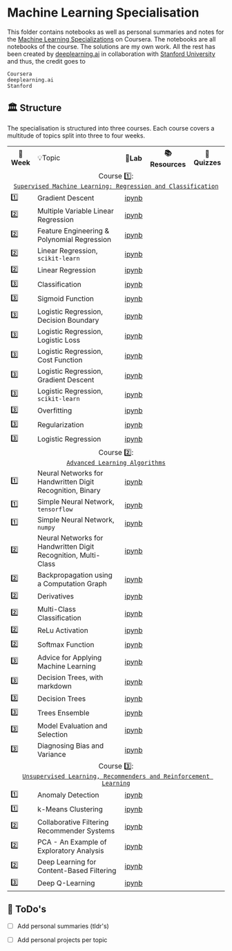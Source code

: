 

# Machine Learning Specialisation

This folder contains notebooks as well as personal summaries and notes for the [Machine Learning Specializations](https://www.coursera.org/specializations/machine-learning-introduction) on Coursera. The notebooks are all notebooks of the course. The solutions are my own work. All the rest has been created by [deeplearning.ai](https://www.deeplearning.ai/courses/machine-learning-specialization/) in collaboration with [Stanford University](https://www.stanford.edu/) and thus, the credit goes to

```
Coursera
deeplearning.ai
Stanford
```

## 🏛️ Structure

The specialisation is structured into three courses. Each course covers a multitude of topics split into three to four weeks. 

<table>
  <tr>
    <th>📅Week</th>
    <td>💡Topic</td>
    <th>🔬Lab</th>
    <th>📚Resources</th>
    <th>📝Quizzes</th>
  </tr>
  <tr>
    <td colspan="5" align="center">
      Course 1️⃣:<br><a href="https://github.com/PeeteKeesel/coursera-summaries/blob/46973aefb4428c02749c01b6c2fc257af825cc2e/specializations/machine_learning_specialization/course1__supervised_machine_learning_regression_and_classification">
        <code>Supervised Machine Learning: Regression and Classification</code>
      </a>
    </td>
  </tr>
  <tr>
    <td>1️⃣</td>
    <td>Gradient Descent</td>
    <td><a href="https://github.com/PeeteKeesel/coursera-summaries/blob/46973aefb4428c02749c01b6c2fc257af825cc2e/specializations/machine_learning_specialization/course1__supervised_machine_learning_regression_and_classification/C1_W1_Lab04_Gradient_Descent_Soln.ipynb">ipynb</a></td>
    <td></td>
    <td></td>
  </tr> 
  <tr>
    <td>2️⃣</td>
    <td>Multiple Variable Linear Regression</td>
    <td><a href="https://github.com/PeeteKeesel/coursera-summaries/blob/46973aefb4428c02749c01b6c2fc257af825cc2e/specializations/machine_learning_specialization/course1__supervised_machine_learning_regression_and_classification/C1_W2_Lab02_Multiple_Variable_Soln.ipynb">ipynb</a></td>
    <td></td>
    <td></td>
  </tr>   
  <tr>
    <td>2️⃣</td>
    <td>Feature Engineering & Polynomial Regression</td>
    <td><a href="https://github.com/PeeteKeesel/coursera-summaries/blob/46973aefb4428c02749c01b6c2fc257af825cc2e/specializations/machine_learning_specialization/course1__supervised_machine_learning_regression_and_classification/C1_W2_Lab04_FeatEng_PolyReg_Soln.ipynb">ipynb</a></td>
    <td></td>
    <td></td>
  </tr>  
  <tr>
    <td>2️⃣</td>
    <td>Linear Regression, <code>scikit-learn</code></td>
    <td><a href="https://github.com/PeeteKeesel/coursera-summaries/blob/46973aefb4428c02749c01b6c2fc257af825cc2e/specializations/machine_learning_specialization/course1__supervised_machine_learning_regression_and_classification/C1_W2_Lab05_Sklearn_GD_Soln.ipynb">ipynb</a></td>
    <td></td>
    <td></td>
  </tr> 
  <tr>
    <td>2️⃣</td>
    <td>Linear Regression</code></td>
    <td><a href="https://github.com/PeeteKeesel/coursera-summaries/blob/46973aefb4428c02749c01b6c2fc257af825cc2e/specializations/machine_learning_specialization/course1__supervised_machine_learning_regression_and_classification/C1_W2_Linear_Regression.ipynb">ipynb</a></td>
    <td></td>
    <td></td>
  </tr>      
  <tr>
    <td>3️⃣</td>
    <td>Classification</td>
    <td><a href="https://github.com/PeeteKeesel/coursera-summaries/blob/46973aefb4428c02749c01b6c2fc257af825cc2e/specializations/machine_learning_specialization/course1__supervised_machine_learning_regression_and_classification/C1_W3_Lab01_Classification_Soln.ipynb">ipynb</a></td>
    <td></td>
    <td></td>
  </tr>     
  <tr>
    <td>3️⃣</td>
    <td>Sigmoid Function</td>
    <td><a href="https://github.com/PeeteKeesel/coursera-summaries/blob/46973aefb4428c02749c01b6c2fc257af825cc2e/specializations/machine_learning_specialization/course1__supervised_machine_learning_regression_and_classification/C1_W3_Lab02_Sigmoid_function_Soln.ipynb">ipynb</a></td>
    <td></td>
    <td></td>
  </tr>     
  <tr>
    <td>3️⃣</td>
    <td>Logistic Regression, Decision Boundary</td>
    <td><a href="https://github.com/PeeteKeesel/coursera-summaries/blob/46973aefb4428c02749c01b6c2fc257af825cc2e/specializations/machine_learning_specialization/course1__supervised_machine_learning_regression_and_classification/C1_W3_Lab03_Decision_Boundary_Soln.ipynb">ipynb</a></td>
    <td></td>
    <td></td>
  </tr>     
  <tr>
    <td>3️⃣</td>
    <td>Logistic Regression, Logistic Loss</td>
    <td><a href="https://github.com/PeeteKeesel/coursera-summaries/blob/46973aefb4428c02749c01b6c2fc257af825cc2e/specializations/machine_learning_specialization/course1__supervised_machine_learning_regression_and_classification/C1_W3_Lab04_LogisticLoss_Soln.ipynb">ipynb</a></td>
    <td></td>
    <td></td>
  </tr>     
   <tr>
    <td>3️⃣</td>
    <td>Logistic Regression, Cost Function</td>
    <td><a href="https://github.com/PeeteKeesel/coursera-summaries/blob/46973aefb4428c02749c01b6c2fc257af825cc2e/specializations/machine_learning_specialization/course1__supervised_machine_learning_regression_and_classification/C1_W3_Lab05_Cost_Function_Soln.ipynb">ipynb</a></td>
    <td></td>
    <td></td>
  </tr>
  <tr>
    <td>3️⃣</td>
    <td>Logistic Regression, Gradient Descent</td>
    <td><a href="https://github.com/PeeteKeesel/coursera-summaries/blob/46973aefb4428c02749c01b6c2fc257af825cc2e/specializations/machine_learning_specialization/course1__supervised_machine_learning_regression_and_classification/C1_W3_Lab06_Gradient_Descent_Soln.ipynb">ipynb</a></td>
    <td></td>
    <td></td>
  </tr>     
   <tr>
    <td>3️⃣</td>
    <td>Logistic Regression, <code>scikit-learn</code></td>
    <td><a href="https://github.com/PeeteKeesel/coursera-summaries/blob/46973aefb4428c02749c01b6c2fc257af825cc2e/specializations/machine_learning_specialization/course1__supervised_machine_learning_regression_and_classification/C1_W3_Lab07_Scikit_Learn_Soln.ipynb">ipynb</a></td>
    <td></td>
    <td></td>
  </tr> 
  <tr>
    <td>3️⃣</td>
    <td>Overfitting</td>
    <td><a href="https://github.com/PeeteKeesel/coursera-summaries/blob/46973aefb4428c02749c01b6c2fc257af825cc2e/specializations/machine_learning_specialization/course1__supervised_machine_learning_regression_and_classification/C1_W3_Lab08_Overfitting_Soln.ipynb">ipynb</a></td>
    <td></td>
    <td></td>
  </tr>     
   <tr>
    <td>3️⃣</td>
    <td>Regularization</td>
    <td><a href="https://github.com/PeeteKeesel/coursera-summaries/blob/46973aefb4428c02749c01b6c2fc257af825cc2e/specializations/machine_learning_specialization/course1__supervised_machine_learning_regression_and_classification/C1_W3_Lab09_Regularization_Soln.ipynb">ipynb</a></td>
    <td></td>
    <td></td>
  </tr> 
  <tr>
    <td>3️⃣</td>
    <td>Logistic Regression</td>
    <td><a href="https://github.com/PeeteKeesel/coursera-summaries/blob/46973aefb4428c02749c01b6c2fc257af825cc2e/specializations/machine_learning_specialization/course1__supervised_machine_learning_regression_and_classification/C1_W3_Logistic_Regression.ipynb">ipynb</a></td>
    <td></td>
    <td></td>
  </tr>                   
  <tr>
    <td colspan="5" align="center">
      Course 2️⃣:<br><a href="https://github.com/PeeteKeesel/coursera-summaries/blob/46973aefb4428c02749c01b6c2fc257af825cc2e/specializations/machine_learning_specialization/course2__advanced_learning_algorithms">
        <code>Advanced Learning Algorithms</code>
      </a>
    </td>
  </tr>
  <tr>
    <td>1️⃣</td>
    <td>Neural Networks for Handwritten Digit Recognition, Binary</td>
    <td><a href="https://github.com/PeeteKeesel/coursera-summaries/blob/46973aefb4428c02749c01b6c2fc257af825cc2e/specializations/machine_learning_specialization/course2__advanced_learning_algorithms/C2_W1_Assignment.ipynb">ipynb</a></td>
    <td></td>
    <td></td>
  </tr>
  <tr>
    <td>1️⃣</td>
    <td>Simple Neural Network, <code>tensorflow</code></td>
    <td><a href="https://github.com/PeeteKeesel/coursera-summaries/blob/46973aefb4428c02749c01b6c2fc257af825cc2e/specializations/machine_learning_specialization/course2__advanced_learning_algorithms/C2_W1_Lab02_CoffeeRoasting_TF.ipynb">ipynb</a></td>
    <td></td>
    <td></td>
  </tr>
  <tr>
    <td>1️⃣</td>
    <td>Simple Neural Network, <code>numpy</code></td>
    <td><a href="https://github.com/PeeteKeesel/coursera-summaries/blob/46973aefb4428c02749c01b6c2fc257af825cc2e/specializations/machine_learning_specialization/course2__advanced_learning_algorithms/C2_W1_Lab03_CoffeeRoasting_Numpy.ipynb">ipynb</a></td>
    <td></td>
    <td></td>
  </tr>
  <tr>
    <td>2️⃣</td>
    <td>Neural Networks for Handwritten Digit Recognition, Multi-Class</td>
    <td><a href="https://github.com/PeeteKeesel/coursera-summaries/blob/46973aefb4428c02749c01b6c2fc257af825cc2e/specializations/machine_learning_specialization/course2__advanced_learning_algorithms/C2_W2_Assignment.ipynb">ipynb</a></td>
    <td></td>
    <td></td>
  </tr>
  <tr>
    <td>2️⃣</td>
    <td>Backpropagation using a Computation Graph</td>
    <td><a href="https://github.com/PeeteKeesel/coursera-summaries/blob/46973aefb4428c02749c01b6c2fc257af825cc2e/specializations/machine_learning_specialization/course2__advanced_learning_algorithms/C2_W2_Backprop.ipynb">ipynb</a></td>
    <td></td>
    <td></td>
  </tr>
  <tr>
    <td>2️⃣</td>
    <td>Derivatives</td>
    <td><a href="https://github.com/PeeteKeesel/coursera-summaries/blob/46973aefb4428c02749c01b6c2fc257af825cc2e/specializations/machine_learning_specialization/course2__advanced_learning_algorithms/C2_W2_Derivatives.ipynb">ipynb</a></td>
    <td></td>
    <td></td>
  </tr>
  <tr>
    <td>2️⃣</td>
    <td>Multi-Class Classification</td>
    <td><a href="https://github.com/PeeteKeesel/coursera-summaries/blob/46973aefb4428c02749c01b6c2fc257af825cc2e/specializations/machine_learning_specialization/course2__advanced_learning_algorithms/C2_W2_Multiclass_TF.ipynb">ipynb</a></td>
    <td></td>
    <td></td>
  </tr>
  <tr>
    <td>2️⃣</td>
    <td>ReLu Activation</td>
    <td><a href="https://github.com/PeeteKeesel/coursera-summaries/blob/46973aefb4428c02749c01b6c2fc257af825cc2e/specializations/machine_learning_specialization/course2__advanced_learning_algorithms/C2_W2_Relu.ipynb">ipynb</a></td>
    <td></td>
    <td></td>
  </tr>
  <tr>
    <td>2️⃣</td>
    <td>Softmax Function</td>
    <td><a href="https://github.com/PeeteKeesel/coursera-summaries/blob/46973aefb4428c02749c01b6c2fc257af825cc2e/specializations/machine_learning_specialization/course2__advanced_learning_algorithms/C2_W2_SoftMax.ipynb">ipynb</a></td>
    <td></td>
    <td></td>
  </tr>
  <tr>
    <td>3️⃣</td>
    <td>Advice for Applying Machine Learning</td>
    <td><a href="https://github.com/PeeteKeesel/coursera-summaries/blob/46973aefb4428c02749c01b6c2fc257af825cc2e/specializations/machine_learning_specialization/course2__advanced_learning_algorithms/C2_W3_Assignment.ipynb">ipynb</a></td>
    <td></td>
    <td></td>
  </tr>
  <tr>
    <td>3️⃣</td>
    <td>Decision Trees, with markdown</td>
    <td><a href="https://github.com/PeeteKeesel/coursera-summaries/blob/46973aefb4428c02749c01b6c2fc257af825cc2e/specializations/machine_learning_specialization/course2__advanced_learning_algorithms/C2_W4_Decision_Tree_with_Markdown.ipynb">ipynb</a></td>
    <td></td>
    <td></td>
  </tr>   
  <tr>
    <td>3️⃣</td>
    <td>Decision Trees</td>
    <td><a href="https://github.com/PeeteKeesel/coursera-summaries/blob/46973aefb4428c02749c01b6c2fc257af825cc2e/specializations/machine_learning_specialization/course2__advanced_learning_algorithms/C2_W4_Lab_01_Decision_Trees.ipynb">ipynb</a></td>
    <td></td>
    <td></td>
  </tr>   
  <tr>
    <td>3️⃣</td>
    <td>Trees Ensemble</td>
    <td><a href="https://github.com/PeeteKeesel/coursera-summaries/blob/46973aefb4428c02749c01b6c2fc257af825cc2e/specializations/machine_learning_specialization/course2__advanced_learning_algorithms/C2_W4_Lab_02_Tree_Ensemble.ipynb">ipynb</a></td>
    <td></td>
    <td></td>
  </tr>  
  <tr>
    <td>3️⃣</td>
    <td>Model Evaluation and Selection</td>
    <td><a href="https://github.com/PeeteKeesel/coursera-summaries/blob/46973aefb4428c02749c01b6c2fc257af825cc2e/specializations/machine_learning_specialization/course2__advanced_learning_algorithms/C2W3_Lab_01_Model_Evaluation_and_Selection.ipynb">ipynb</a></td>
    <td></td>
    <td></td>
  </tr>  
  <tr>
    <td>3️⃣</td>
    <td>Diagnosing Bias and Variance</td>
    <td><a href="https://github.com/PeeteKeesel/coursera-summaries/blob/46973aefb4428c02749c01b6c2fc257af825cc2e/specializations/machine_learning_specialization/course2__advanced_learning_algorithms/C2W3_Lab_02_Diagnosing_Bias_and_Variance.ipynb">ipynb</a></td>
    <td></td>
    <td></td>
  </tr>               
  <tr>
    <td colspan="5" align="center">
      Course 3️⃣:<br><a href="https://github.com/PeeteKeesel/coursera-summaries/blob/4765f1ee6ecb581871daad5544a85c74bd1de302/specializations/machine_learning_specialization/course3__unsupervised_learning_recommenders_reinforcement_learning">
        <code>Unsupervised Learning, Recommenders and Reinforcement Learning</code>
      </a>
    </td>
  </tr> 
  <tr>
    <td>1️⃣</td>
    <td>Anomaly Detection</td>
    <td><a href="https://github.com/PeeteKeesel/coursera-summaries/blob/3e4a4d83f57edea25845b3dd62179f772236efaf/specializations/machine_learning_specialization/course3__unsupervised_learning_recommenders_reinforcement_learning/C3_W1_Anomaly_Detection.ipynb">ipynb</a></td>
    <td></td>
    <td></td>
  </tr>   
  <tr>
    <td>1️⃣</td>
    <td>k-Means Clustering</td>
    <td><a href="https://github.com/PeeteKeesel/coursera-summaries/blob/46973aefb4428c02749c01b6c2fc257af825cc2e/specializations/machine_learning_specialization/course3__unsupervised_learning_recommenders_reinforcement_learning/C3_W1_KMeans_Assignment.ipynb">ipynb</a></td>
    <td></td>
    <td></td>
  </tr>  
  <tr>
    <td>2️⃣</td>
    <td>Collaborative Filtering Recommender Systems</td>
    <td><a href="https://github.com/PeeteKeesel/coursera-summaries/blob/d21a6e519c6ef939184e0e5118a8b96fdbdce5c5/specializations/machine_learning_specialization/course3__unsupervised_learning_recommenders_reinforcement_learning/C3_W2_Collaborative_RecSys_Assignment.ipynb">ipynb</a></td>
    <td></td>
    <td></td>
  </tr>  
  <tr>
    <td>2️⃣</td>
    <td>PCA - An Example of Exploratory Analysis</td>
    <td><a href="https://github.com/PeeteKeesel/coursera-summaries/blob/d21a6e519c6ef939184e0e5118a8b96fdbdce5c5/specializations/machine_learning_specialization/course3__unsupervised_learning_recommenders_reinforcement_learning/C3_W2_Lab01_PCA_Visualization_Examples.ipynb">ipynb</a></td>
    <td></td>
    <td></td>
  </tr>  
  <tr>
    <td>2️⃣</td>
    <td>Deep Learning for Content-Based Filtering</td>
    <td><a href="https://github.com/PeeteKeesel/coursera-summaries/blob/d21a6e519c6ef939184e0e5118a8b96fdbdce5c5/specializations/machine_learning_specialization/course3__unsupervised_learning_recommenders_reinforcement_learning/C3_W2_RecSysNN_Assignment.ipynb">ipynb</a></td>
    <td></td>
    <td></td>
  </tr>  
  <tr>
    <td>3️⃣</td>
    <td>Deep Q-Learning</td>
    <td><a href="https://github.com/PeeteKeesel/coursera-summaries/blob/4765f1ee6ecb581871daad5544a85c74bd1de302/specializations/machine_learning_specialization/course3__unsupervised_learning_recommenders_reinforcement_learning/C3_W3_A1_Assignment.ipynb">ipynb</a></td>
    <td></td>
    <td></td>
  </tr>                
</table>


## 📆 ToDo's 

- [ ] Add personal summaries (tldr's)
- [ ] Add personal projects per topic

